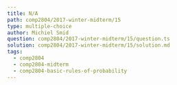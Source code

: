 ```yaml
---
title: N/A
path: comp2804/2017-winter-midterm/15
type: multiple-choice
author: Michiel Smid
question: comp2804/2017-winter-midterm/15/question.ts
solution: comp2804/2017-winter-midterm/15/solution.md
tags:
  - comp2804
  - comp2804-midterm
  - comp2804-basic-rules-of-probability
---
```

